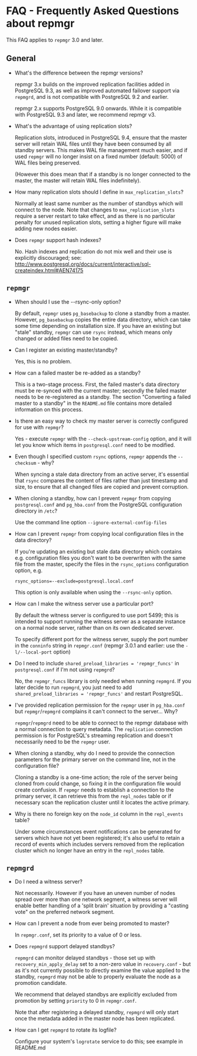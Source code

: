 FAQ - Frequently Asked Questions about repmgr
=============================================

This FAQ applies to `repmgr` 3.0 and later.

General
-------

- What's the difference between the repmgr versions?

  repmgr 3.x builds on the improved replication facilities added
  in PostgreSQL 9.3, as well as improved automated failover support
  via `repmgrd`, and is not compatible with PostgreSQL 9.2 and earlier.

  repmgr 2.x supports PostgreSQL 9.0 onwards. While it is compatible
  with  PostgreSQL 9.3 and later, we recommend repmgr v3.

- What's the advantage of using replication slots?

  Replication slots, introduced in PostgreSQL 9.4, ensure that the
  master server will retain WAL files until they have been consumed
  by all standby servers. This makes WAL file management much easier,
  and if used `repmgr` will no longer insist on a fixed number (default: 5000)
  of WAL files being preserved.

  (However this does mean that if a standby is no longer connected to the
  master, the master will retain WAL files indefinitely).

- How many replication slots should I define in `max_replication_slots`?

  Normally at least same number as the number of standbys which will connect
  to the node. Note that changes to `max_replication_slots` require a server
  restart to take effect, and as there is no particular penalty for unused
  replication slots, setting a higher figure will make adding new nodes
  easier.

- Does `repmgr` support hash indexes?

  No. Hash indexes and replication do not mix well and their use is
  explicitly discouraged; see:
    http://www.postgresql.org/docs/current/interactive/sql-createindex.html#AEN74175

`repmgr`
--------

- When should I use the --rsync-only option?

  By default, `repmgr` uses `pg_basebackup` to clone a standby from
  a master. However, `pg_basebackup` copies the entire data directory, which
  can take some time depending on installation size. If you have an
  existing but "stale" standby, `repmgr` can use `rsync` instead,
  which means only changed or added files need to be copied.

- Can I register an existing master/standby?

  Yes, this is no problem.

- How can a failed master be re-added as a standby?

  This is a two-stage process. First, the failed master's data directory
  must be re-synced with the current master; secondly the failed master
  needs to be re-registered as a standby. The section "Converting a failed
  master to a standby" in the `README.md` file contains more detailed
  information on this process.

- Is there an easy way to check my master server is correctly configured
  for use with `repmgr`?

  Yes - execute `repmgr` with the `--check-upstream-config` option, and it
  will let you know which items in `postgresql.conf` need to be modified.

- Even though I specified custom `rsync` options, `repmgr` appends
  the `--checksum` - why?

  When syncing a stale data directory from an active server, it's
  essential that `rsync` compares the content of files rather than
  just timestamp and size, to ensure that all changed files are
  copied and prevent corruption.

- When cloning a standby, how can I prevent `repmgr` from copying
  `postgresql.conf` and `pg_hba.conf` from the PostgreSQL configuration
  directory in `/etc`?

  Use the command line option `--ignore-external-config-files`

- How can I prevent `repmgr` from copying local configuration files
  in the data directory?

  If you're updating an existing but stale data directory which
  contains e.g. configuration files you don't want to be overwritten
  with the same file from the master, specify the files in the
  `rsync_options` configuration option, e.g.

      rsync_options=--exclude=postgresql.local.conf

  This option is only available when using the `--rsync-only` option.

- How can I make the witness server use a particular port?

  By default the witness server is configured to use port 5499; this
  is intended to support running the witness server as  a separate
  instance on a normal node server, rather than on its own dedicated server.

  To specify different port for the witness server, supply the port number
  in the `conninfo` string in `repmgr.conf`
  (repmgr 3.0.1 and earlier: use the `-l/--local-port` option)

- Do I need to include `shared_preload_libraries = 'repmgr_funcs'`
  in `postgresql.conf` if I'm not using `repmgrd`?

  No, the `repmgr_funcs` library is only needed when running `repmgrd`.
  If you later decide to run `repmgrd`, you just need to add
  `shared_preload_libraries = 'repmgr_funcs'` and restart PostgreSQL.

- I've provided replication permission for the `repmgr` user in `pg_hba.conf`
  but `repmgr`/`repmgrd` complains it can't connect to the server... Why?

  `repmgr`/`repmgrd` need to be able to connect to the repmgr database
  with a normal connection to query metadata. The `replication` connection
  permission is for PostgreSQL's streaming replication and doesn't
  necessarily need to be the `repmgr` user.

- When cloning a standby, why do I need to provide the connection parameters
  for the primary server on the command line, not in the configuration file?

  Cloning a standby is a one-time action; the role of the server being cloned
  from could change, so fixing it in the configuration file would create
  confusion. If `repmgr` needs to establish a connection to the primary
  server, it can retrieve this from the `repl_nodes` table or if necessary
  scan the replication cluster until it locates the active primary.

- Why is there no foreign key on the `node_id` column in the `repl_events`
  table?

  Under some circumstances event notifications can be generated for servers
  which have not yet been registered; it's also useful to retain a record
  of events which includes servers removed from the replication cluster
  which no longer have an entry in the `repl_nodes` table.

`repmgrd`
---------

- Do I need a witness server?

  Not necessarily. However if you have an uneven number of nodes spread
  over more than one network segment, a witness server will enable
  better handling of a 'split brain' situation by providing a "casting
  vote" on the preferred network segment.

- How can I prevent a node from ever being promoted to master?

  In `repmgr.conf`, set its priority to a value of 0 or less.

- Does `repmgrd` support delayed standbys?

  `repmgrd` can monitor delayed standbys - those set up with
  `recovery_min_apply_delay` set to a non-zero value in `recovery.conf` -
  but as it's not currently possible to directly examine the value
  applied to the standby, `repmgrd` may not be able to properly evaluate
  the node as a promotion candidate.

  We recommend that delayed standbys are explicitly excluded from promotion
  by setting `priority` to 0 in `repmgr.conf`.

  Note that after registering a delayed standby, `repmgrd` will only start
  once the metadata added in the master node has been replicated.

- How can I get `repmgrd` to rotate its logfile?

  Configure your system's `logrotate` service to do this; see example
  in README.md
